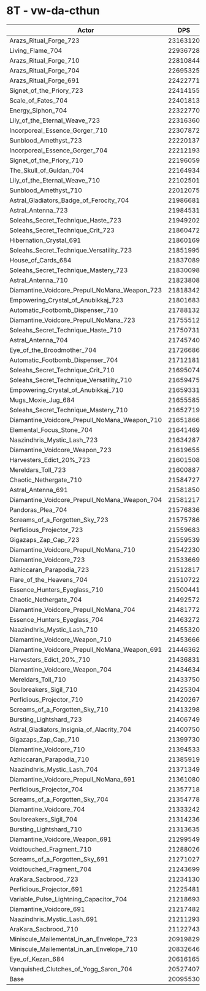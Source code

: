 # 8T - vw-da-cthun
| Actor | DPS | Increase |
|---|:---:|:---:|
|Arazs_Ritual_Forge_723|23163120|15.27%|
|Living_Flame_704|22936728|14.14%|
|Arazs_Ritual_Forge_710|22810844|13.51%|
|Arazs_Ritual_Forge_704|22695325|12.94%|
|Arazs_Ritual_Forge_691|22422771|11.58%|
|Signet_of_the_Priory_723|22414155|11.54%|
|Scale_of_Fates_704|22401813|11.48%|
|Energy_Siphon_704|22322770|11.08%|
|Lily_of_the_Eternal_Weave_723|22316360|11.05%|
|Incorporeal_Essence_Gorger_710|22307872|11.01%|
|Sunblood_Amethyst_723|22220137|10.57%|
|Incorporeal_Essence_Gorger_704|22212193|10.53%|
|Signet_of_the_Priory_710|22196059|10.45%|
|The_Skull_of_Guldan_704|22164934|10.30%|
|Lily_of_the_Eternal_Weave_710|22102501|9.99%|
|Sunblood_Amethyst_710|22012075|9.54%|
|Astral_Gladiators_Badge_of_Ferocity_704|21986681|9.41%|
|Astral_Antenna_723|21984531|9.40%|
|Soleahs_Secret_Technique_Haste_723|21949202|9.22%|
|Soleahs_Secret_Technique_Crit_723|21860472|8.78%|
|Hibernation_Crystal_691|21860169|8.78%|
|Soleahs_Secret_Technique_Versatility_723|21851995|8.74%|
|House_of_Cards_684|21837089|8.67%|
|Soleahs_Secret_Technique_Mastery_723|21830098|8.63%|
|Astral_Antenna_710|21823808|8.60%|
|Diamantine_Voidcore_Prepull_NoMana_Weapon_723|21818342|8.57%|
|Empowering_Crystal_of_Anubikkaj_723|21801683|8.49%|
|Automatic_Footbomb_Dispenser_710|21788132|8.42%|
|Diamantine_Voidcore_Prepull_NoMana_723|21755512|8.26%|
|Soleahs_Secret_Technique_Haste_710|21750731|8.24%|
|Astral_Antenna_704|21745740|8.21%|
|Eye_of_the_Broodmother_704|21726686|8.12%|
|Automatic_Footbomb_Dispenser_704|21712181|8.04%|
|Soleahs_Secret_Technique_Crit_710|21695074|7.96%|
|Soleahs_Secret_Technique_Versatility_710|21659475|7.78%|
|Empowering_Crystal_of_Anubikkaj_710|21659331|7.78%|
|Mugs_Moxie_Jug_684|21655585|7.76%|
|Soleahs_Secret_Technique_Mastery_710|21652719|7.75%|
|Diamantine_Voidcore_Prepull_NoMana_Weapon_710|21651866|7.74%|
|Elemental_Focus_Stone_704|21641469|7.69%|
|Naazindhris_Mystic_Lash_723|21634287|7.66%|
|Diamantine_Voidcore_Weapon_723|21619655|7.58%|
|Harvesters_Edict_20%_723|21601508|7.49%|
|Mereldars_Toll_723|21600887|7.49%|
|Chaotic_Nethergate_710|21584727|7.41%|
|Astral_Antenna_691|21581850|7.40%|
|Diamantine_Voidcore_Prepull_NoMana_Weapon_704|21581217|7.39%|
|Pandoras_Plea_704|21576836|7.37%|
|Screams_of_a_Forgotten_Sky_723|21575786|7.37%|
|Perfidious_Projector_723|21559683|7.29%|
|Gigazaps_Zap_Cap_723|21559539|7.29%|
|Diamantine_Voidcore_Prepull_NoMana_710|21542230|7.20%|
|Diamantine_Voidcore_723|21533669|7.16%|
|Azhiccaran_Parapodia_723|21512817|7.05%|
|Flare_of_the_Heavens_704|21510722|7.04%|
|Essence_Hunters_Eyeglass_710|21500441|6.99%|
|Chaotic_Nethergate_704|21492572|6.95%|
|Diamantine_Voidcore_Prepull_NoMana_704|21481772|6.90%|
|Essence_Hunters_Eyeglass_704|21463272|6.81%|
|Naazindhris_Mystic_Lash_710|21455320|6.77%|
|Diamantine_Voidcore_Weapon_710|21453666|6.76%|
|Diamantine_Voidcore_Prepull_NoMana_Weapon_691|21446362|6.72%|
|Harvesters_Edict_20%_710|21436831|6.67%|
|Diamantine_Voidcore_Weapon_704|21434634|6.66%|
|Mereldars_Toll_710|21433750|6.66%|
|Soulbreakers_Sigil_710|21425304|6.62%|
|Perfidious_Projector_710|21420267|6.59%|
|Screams_of_a_Forgotten_Sky_710|21413298|6.56%|
|Bursting_Lightshard_723|21406749|6.52%|
|Astral_Gladiators_Insignia_of_Alacrity_704|21400750|6.50%|
|Gigazaps_Zap_Cap_710|21399730|6.49%|
|Diamantine_Voidcore_710|21394533|6.46%|
|Azhiccaran_Parapodia_710|21385919|6.42%|
|Naazindhris_Mystic_Lash_704|21371349|6.35%|
|Diamantine_Voidcore_Prepull_NoMana_691|21361080|6.30%|
|Perfidious_Projector_704|21357718|6.28%|
|Screams_of_a_Forgotten_Sky_704|21354778|6.27%|
|Diamantine_Voidcore_704|21333242|6.16%|
|Soulbreakers_Sigil_704|21314236|6.06%|
|Bursting_Lightshard_710|21313635|6.06%|
|Diamantine_Voidcore_Weapon_691|21299549|5.99%|
|Voidtouched_Fragment_710|21288026|5.93%|
|Screams_of_a_Forgotten_Sky_691|21271027|5.85%|
|Voidtouched_Fragment_704|21243699|5.71%|
|AraKara_Sacbrood_723|21234130|5.67%|
|Perfidious_Projector_691|21225481|5.62%|
|Variable_Pulse_Lightning_Capacitor_704|21218693|5.59%|
|Diamantine_Voidcore_691|21217482|5.58%|
|Naazindhris_Mystic_Lash_691|21211293|5.55%|
|AraKara_Sacbrood_710|21122743|5.11%|
|Miniscule_Mailemental_in_an_Envelope_723|20919829|4.10%|
|Miniscule_Mailemental_in_an_Envelope_710|20832646|3.67%|
|Eye_of_Kezan_684|20616165|2.59%|
|Vanquished_Clutches_of_Yogg_Saron_704|20527407|2.15%|
|Base|20095530|0.00%|
